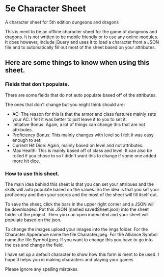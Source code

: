 # 5e Character Sheet
 A character sheet for 5th edition dungeons and dragons

This is ment to be an offline character sheet for the game of dungeons and dragons.  It is not written to be mobile friendly or to use any online modules.  
It does however, include jQuery and uses it to load a character from a JSON file and to automatically fill out most of the sheet based on your attributes.  

## Here are some things to know when using this sheet.

### Fields that don't populate.
There are some fields that do not auto populate based off of the attributes. 

The ones that don't change but you might think should are:
- AC: The reason for this is that the armor and class features mainly sets your AC.  I felt it was better to just leave it to you to set it.
- Initiative Bonus: Again, a lot of things can change this that are not attributes.
- Proficiency Bonus: This mainly changes with level so I felt it was easy enough to set.
- Current Hit Dice: Again, mainly based on level and not attributes.
- Max Health: This is mainly based off of class and level.  It can also be rolled if you chose to so I didn't want this to change if some one added more hit dice.

### How to use this sheet.
The main idea behind this sheet is that you can set your attribues and the skills will auto populate based on the values.  So the idea is that you set your proficency and then your scores and the most of the sheet will fill itself out.

To save the sheet, click the bars in the upper right corner and a JSON will be downloaded.  Put this JSON (named savedSheet.json) into the sheet folder of the project.  Then you can open index.html and your sheet will populate based on the json.

To change the images upload your images into the imgs folder.  For the Character Apperance name the file Character.jpeg. For the Alliance Symbol name the file Symbol.jpeg.  If you want to change this you have to go into the css and change the field.

I have set up a default character to show how this form is ment to be used.  I hope it helps you in making characters and playing your games.

Please ignore any spelling mistakes.